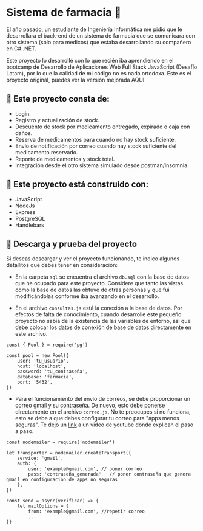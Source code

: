 # Sistema de farmacia 💊

El año pasado, un estudiante de Ingeniería Informática me pidió que le desarrollara el back-end de un sistema de farmacia que se comunicara con otro sistema 
(solo para medicos) que estaba desarrollando su compañero en C# .NET.

Este proyecto lo desarrollé con lo que recién iba aprendiendo en el bootcamp de Desarrollo de Aplicaciones Web Full Stack JavaScript (Desafío Latam), 
por lo que la calidad de mi código no es nada ortodoxa. Este es el proyecto original, puedes ver la versión mejorada AQUI.

## 💊 Este proyecto consta de:

* Login.
* Registro y actualización de stock.
* Descuento de stock por medicamento entregado, expirado o caja con daños.
* Reserva de medicamentos para cuando no hay stock suficiente.
* Envío de notificación por correo cuando hay stock suficiente del medicamento reservado.
* Reporte de medicamentos y stock total.
* Integración desde el otro sistema simulado desde postman/insomnia.

## 💊 Este proyecto está construido con:

* JavaScript 
* NodeJs 
* Express
* PostgreSQL
* Handlebars

## 💊 Descarga y prueba del proyecto

Si deseas descargar y ver el proyecto funcionando, te indico algunos detallitos que debes tener en consideración:

* En la carpeta ```sql``` se encuentra el archivo ```db.sql``` con la base de datos que he ocupado para este proyecto. Considere que tanto las vistas 
como la base de datos las obtuve de otras personas y que fui modificándolas conforme iba avanzando en el desarrollo.

* En el archivo ```consultas.js``` está la conexión a la base de datos. Por efectos de falta de conocimiento, cuando desarrolle este pequeño proyecto
no sabía de la existencia de las variables de entorno, asi que debe colocar los datos de conexión de base de datos directamente en este archivo.

```
const { Pool } = require('pg')

const pool = new Pool({
    user: 'tu_usuario',
    host: 'localhost',
    password: 'tu_contraseña',
    database: 'farmacia',
    port: '5432',
})
```

* Para el funcionamiento del envío de correos, se debe proporcionar un correo gmail y su contraseña. De nuevo, esto debe ponerse directamente en el archivo
```correo.js```. No te preocupes si no funciona, esto se debe a que debes configurar tu correo para "apps menos seguras". Te dejo un 
[link](https://youtu.be/RpSQQIGTpTM?t=137) a un video de youtube donde explican el paso a paso.

```
const nodemailer = require('nodemailer')

let transporter = nodemailer.createTransport({
    service: 'gmail',
    auth: {
        user: 'example@gmail.com', // poner correo
        pass: 'contraseña_generada'   // poner contraseña que genera gmail en configuración de apps no seguras
    },
})

const send = async(verificar) => {
    let mailOptions = {
        from: 'example@gmail.com', //repetir correo
        ...
}}
```
